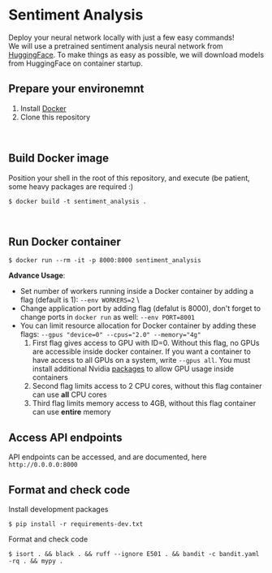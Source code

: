 # Sentiment Analysis
Deploy your neural network locally with just a few easy commands! \
We will use a pretrained sentiment analysis neural network from [HuggingFace](https://huggingface.co/nlptown/bert-base-multilingual-uncased-sentiment/tree/main).
To make things as easy as possible, we will download models from HuggingFace on container startup.
</br>

## Prepare your environemnt

1. Install [Docker](https://docs.docker.com/engine/install/)
2. Clone this repository
</br>


## Build Docker image
Position your shell in the root of this repository, and execute (be patient, some heavy packages are required :)
```
$ docker build -t sentiment_analysis .
```
</br>


## Run Docker container
```
$ docker run --rm -it -p 8000:8000 sentiment_analysis
```
**Advance Usage**:</br>
- Set number of workers running inside a Docker container by adding a flag (default is 1):
`--env WORKERS=2` \
- Change application port by adding flag (defalut is 8000), don't forget to change ports in `docker run` as well: `--env PORT=8001`
- You can limit resource allocation for Docker container by adding these flags: `--gpus "device=0" --cpus="2.0" --memory="4g"`
    1. First flag gives access to GPU with ID=0. Without this flag, no GPUs are accessible inside docker container. If you want a container to have access to all GPUs on a system, write `--gpus all`. You must install additional Nvidia [packages](https://www.howtogeek.com/devops/how-to-use-an-nvidia-gpu-with-docker-containers/) to allow GPU usage inside containers
    2. Second flag limits access to 2 CPU cores, without this flag container can use **all** CPU cores
    3. Third flag limits memory access to 4GB, without this flag container can use **entire** memory


## Access API endpoints
API endpoints can be accessed, and are documented, here `http://0.0.0.0:8000`

## Format and check code
Install development packages
```
$ pip install -r requirements-dev.txt
```
Format and check code
```
$ isort . && black . && ruff --ignore E501 . && bandit -c bandit.yaml -rq . && mypy .
```
